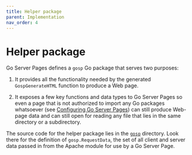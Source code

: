 ```yaml
---
title: Helper package
parent: Implementation
nav_order: 4
---
```


Helper package
==============

Go Server Pages defines a `gosp` Go package that serves two purposes:

1. It provides all the functionality needed by the generated `GospGenerateHTML` function to produce a Web page.

2. It exposes a few key functions and data types to Go Server Pages so even a page that is not authorized to import any Go packages whatsoever (see [Configuring Go Server Pages](../configure.md)) can still produce Web-page data and can still open for reading any file that lies in the same directory or a subdirectory.

The source code for the helper package lies in the [`gosp`](https://github.com/spakin/gosp/tree/master/tools/src/gosp) directory.  Look there for the definition of `gosp.RequestData`, the set of all client and server data passed in from the Apache module for use by a Go Server Page.
